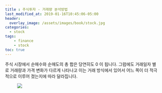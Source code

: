 ```yaml
---
title : 주식투자 - 거래량 분석방법
last_modified_at: 2019-01-16T10:45:06-05:00
header:
  overlay_image: /assets/images/book/stock.jpg
categories:
  - stock
tags: 
    - finance
    - stock
toc: true 
---
```


주식 시장에서 순매수와 순매도의 총 합은 당연히도 0 이 됩니다. 그럼에도 거래일자 별로 거래량과 가격 변화가 다르게 나타나고 이는 거래 방식에서 있어서 어느 쪽이 더 적극적으로 이루어 졌는지에 따라 달라집니다.



<figure class="align-center">
  <img src="{{site.baseurl}}/assets/images/stock/future.png">
</figure>

